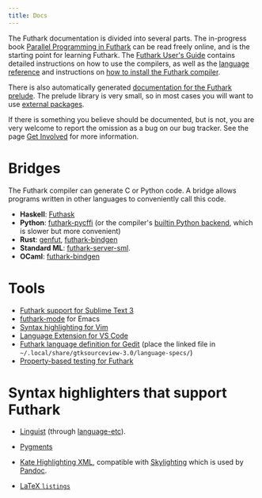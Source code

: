 ```yaml
---
title: Docs
---
```


The Futhark documentation is divided into several parts. The in-progress
book [Parallel Programming in
Futhark](https://futhark-book.readthedocs.io) can be read freely online,
and is the starting point for learning Futhark. The [Futhark User\'s
Guide](https://futhark.readthedocs.io/en/stable) contains detailed
instructions on how to use the compilers, as well as the [language
reference](https://futhark.readthedocs.io/en/stable/language-reference.html)
and instructions on [how to install the Futhark
compiler](https://futhark.readthedocs.io/en/stable/installation.html).

There is also automatically generated [documentation for the Futhark
prelude](https://futhark-lang.org/docs/prelude/). The prelude library is
very small, so in most cases you will want to use [external
packages](https://futhark-lang.org/pkgs/).

If there is something you believe should be documented, but is not, you
are very welcome to report the omission as a bug on our bug tracker. See
the page [Get Involved](/getinvolved.html) for more information.

# Bridges

The Futhark compiler can generate C or Python code. A bridge allows
programs written in other languages to conveniently call this code.

-   **Haskell**: [Futhask](https://gitlab.com/Gusten_Isfeldt/futhask)
-   **Python**:
    [futhark-pycffi](https://github.com/pepijndevos/futhark-pycffi/) (or
    the compiler\'s [builtin Python
    backend](https://futhark.readthedocs.io/en/stable/man/futhark-pyopencl.html),
    which is slower but more convenient)
-   **Rust**: [genfut](https://github.com/Erk-/genfut), [futhark-bindgen](https://github.com/zshipko/futhark-bindgen)
-   **Standard ML**: [futhark-server-sml](https://github.com/diku-dk/futhark-server-sml).
-   **OCaml**: [futhark-bindgen](https://github.com/zshipko/futhark-bindgen)

# Tools

-   [Futhark support for Sublime Text
    3](https://github.com/titouanc/sublime-futhark)
-   [futhark-mode](https://github.com/diku-dk/futhark-mode) for Emacs
-   [Syntax highlighting for
    Vim](https://github.com/BeneCollyridam/futhark-vim)
-   [Language Extension for VS Code](https://github.com/diku-dk/futhark-vscode)
-   [Futhark language definition for
    Gedit](https://github.com/diku-dk/futhark/blob/master/tools/futhark.lang)
    (place the linked file in
    `~/.local/share/gtksourceview-3.0/language-specs/`)
-   [Property-based testing for
    Futhark](https://github.com/Unigurd/fucheck)

# Syntax highlighters that support Futhark

- [Linguist](https://github.com/github/linguist/) (through [language-etc](https://github.com/Alhadis/language-etc)).

- [Pygments](https://pygments.org/)

- [Kate Highlighting XML](skylighting/futhark.xml), compatible with [Skylighting](https://hackage.haskell.org/package/skylighting) which is used by [Pandoc](https://pandoc.org/).

- [LaTeX `listings`](https://github.com/diku-dk/futhark/blob/master/tools/futhark-listings.tex)
